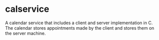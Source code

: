 # calservice
A calendar service that includes a client and server implementation in C.
The calendar stores appointments made by the client and stores them on the server machine.
